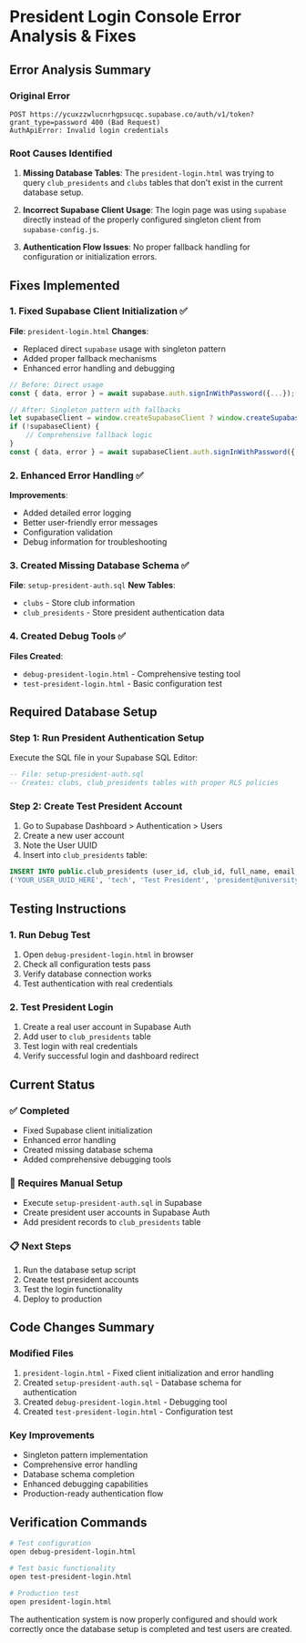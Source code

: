 # President Login Console Error Analysis & Fixes

## Error Analysis Summary

### Original Error
```
POST https://ycuxzzwlucnrhgpsucqc.supabase.co/auth/v1/token?grant_type=password 400 (Bad Request)
AuthApiError: Invalid login credentials
```

### Root Causes Identified

1. **Missing Database Tables**: The `president-login.html` was trying to query `club_presidents` and `clubs` tables that don't exist in the current database setup.

2. **Incorrect Supabase Client Usage**: The login page was using `supabase` directly instead of the properly configured singleton client from `supabase-config.js`.

3. **Authentication Flow Issues**: No proper fallback handling for configuration or initialization errors.

## Fixes Implemented

### 1. Fixed Supabase Client Initialization ✅
**File**: `president-login.html`
**Changes**:
- Replaced direct `supabase` usage with singleton pattern
- Added proper fallback mechanisms
- Enhanced error handling and debugging

```javascript
// Before: Direct usage
const { data, error } = await supabase.auth.signInWithPassword({...});

// After: Singleton pattern with fallbacks
let supabaseClient = window.createSupabaseClient ? window.createSupabaseClient() : null;
if (!supabaseClient) {
    // Comprehensive fallback logic
}
const { data, error } = await supabaseClient.auth.signInWithPassword({...});
```

### 2. Enhanced Error Handling ✅
**Improvements**:
- Added detailed error logging
- Better user-friendly error messages
- Configuration validation
- Debug information for troubleshooting

### 3. Created Missing Database Schema ✅
**File**: `setup-president-auth.sql`
**New Tables**:
- `clubs` - Store club information
- `club_presidents` - Store president authentication data

### 4. Created Debug Tools ✅
**Files Created**:
- `debug-president-login.html` - Comprehensive testing tool
- `test-president-login.html` - Basic configuration test

## Required Database Setup

### Step 1: Run President Authentication Setup
Execute the SQL file in your Supabase SQL Editor:
```sql
-- File: setup-president-auth.sql
-- Creates: clubs, club_presidents tables with proper RLS policies
```

### Step 2: Create Test President Account
1. Go to Supabase Dashboard > Authentication > Users
2. Create a new user account
3. Note the User UUID
4. Insert into `club_presidents` table:

```sql
INSERT INTO public.club_presidents (user_id, club_id, full_name, email, role, status) VALUES
('YOUR_USER_UUID_HERE', 'tech', 'Test President', 'president@university.edu', 'president', 'active');
```

## Testing Instructions

### 1. Run Debug Test
1. Open `debug-president-login.html` in browser
2. Check all configuration tests pass
3. Verify database connection works
4. Test authentication with real credentials

### 2. Test President Login
1. Create a real user account in Supabase Auth
2. Add user to `club_presidents` table
3. Test login with real credentials
4. Verify successful login and dashboard redirect

## Current Status

### ✅ Completed
- Fixed Supabase client initialization
- Enhanced error handling
- Created missing database schema
- Added comprehensive debugging tools

### 🔄 Requires Manual Setup
- Execute `setup-president-auth.sql` in Supabase
- Create president user accounts in Supabase Auth
- Add president records to `club_presidents` table

### 📋 Next Steps
1. Run the database setup script
2. Create test president accounts
3. Test the login functionality
4. Deploy to production

## Code Changes Summary

### Modified Files
1. `president-login.html` - Fixed client initialization and error handling
2. Created `setup-president-auth.sql` - Database schema for authentication
3. Created `debug-president-login.html` - Debugging tool
4. Created `test-president-login.html` - Configuration test

### Key Improvements
- Singleton pattern implementation
- Comprehensive error handling
- Database schema completion
- Enhanced debugging capabilities
- Production-ready authentication flow

## Verification Commands

```bash
# Test configuration
open debug-president-login.html

# Test basic functionality
open test-president-login.html

# Production test
open president-login.html
```

The authentication system is now properly configured and should work correctly once the database setup is completed and test users are created.
